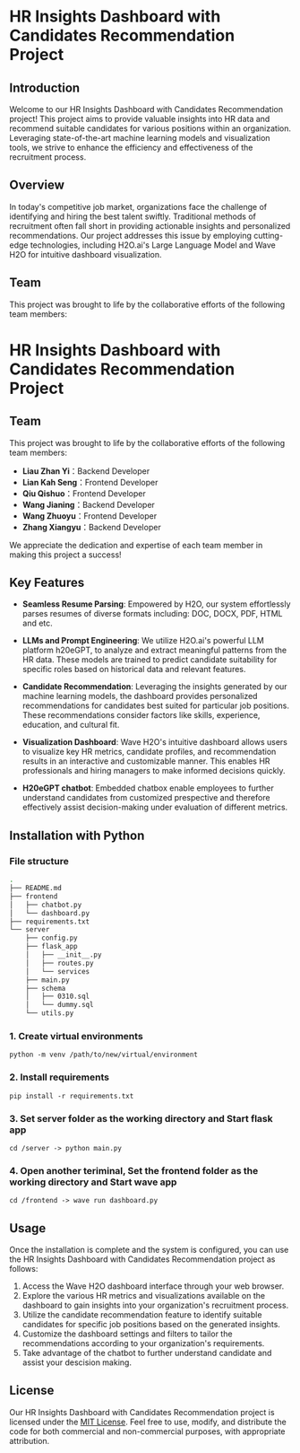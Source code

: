 
# HR Insights Dashboard with Candidates Recommendation Project

## Introduction

Welcome to our HR Insights Dashboard with Candidates Recommendation project! This project aims to provide valuable insights into HR data and recommend suitable candidates for various positions within an organization. Leveraging state-of-the-art machine learning models and visualization tools, we strive to enhance the efficiency and effectiveness of the recruitment process.

## Overview

In today's competitive job market, organizations face the challenge of identifying and hiring the best talent swiftly. Traditional methods of recruitment often fall short in providing actionable insights and personalized recommendations. Our project addresses this issue by employing cutting-edge technologies, including H2O.ai's Large Language Model and Wave H2O for intuitive dashboard visualization.
## Team

This project was brought to life by the collaborative efforts of the following team members:

# HR Insights Dashboard with Candidates Recommendation Project

## Team

This project was brought to life by the collaborative efforts of the following team members:

- **Liau Zhan Yi**：Backend Developer
- **Lian Kah Seng**：Frontend Developer
- **Qiu Qishuo**：Frontend Developer
- **Wang Jianing**：Backend Developer
- **Wang Zhuoyu**：Frontend Developer
- **Zhang Xiangyu**：Backend Developer

We appreciate the dedication and expertise of each team member in making this project a success!

## Key Features

- **Seamless Resume Parsing**: Empowered by H2O, our system effortlessly parses resumes of diverse formats including: DOC, DOCX, PDF, HTML and etc.

- **LLMs and Prompt Engineering**: We utilize H2O.ai's powerful LLM platform h20eGPT, to analyze and extract meaningful patterns from the HR data. These models are trained to predict candidate suitability for specific roles based on historical data and relevant features.

- **Candidate Recommendation**: Leveraging the insights generated by our machine learning models, the dashboard provides personalized recommendations for candidates best suited for particular job positions. These recommendations consider factors like skills, experience, education, and cultural fit.

- **Visualization Dashboard**: Wave H2O's intuitive dashboard allows users to visualize key HR metrics, candidate profiles, and recommendation results in an interactive and customizable manner. This enables HR professionals and hiring managers to make informed decisions quickly.

- **H20eGPT chatbot**: Embedded chatbox enable employees to further understand candidates from customized prespective and therefore effectively assist decision-making under evaluation of different metrics.

## Installation with Python
### File structure
```bash
.
├── README.md
├── frontend
│   ├── chatbot.py
│   └── dashboard.py
├── requirements.txt
└── server
    ├── config.py
    ├── flask_app
    │   ├── __init__.py
    │   ├── routes.py
    │   └── services
    ├── main.py
    ├── schema
    │   ├── 0310.sql
    │   └── dummy.sql
    └── utils.py
```

### 1. Create virtual environments 
    
    python -m venv /path/to/new/virtual/environment

### 2. Install requirements

    pip install -r requirements.txt

### 3. Set server folder as the working directory and Start flask app
    
    cd /server -> python main.py

### 4. Open another teriminal, Set the frontend folder as the working directory and Start wave app

    cd /frontend -> wave run dashboard.py
    
## Usage

Once the installation is complete and the system is configured, you can use the HR Insights Dashboard with Candidates Recommendation project as follows:

1. Access the Wave H2O dashboard interface through your web browser.
2. Explore the various HR metrics and visualizations available on the dashboard to gain insights into your organization's recruitment process.
3. Utilize the candidate recommendation feature to identify suitable candidates for specific job positions based on the generated insights.
4. Customize the dashboard settings and filters to tailor the recommendations according to your organization's requirements.
5. Take advantage of the chatbot to further understand candidate and assist your descision making.

## License

Our HR Insights Dashboard with Candidates Recommendation project is licensed under the [MIT License](LICENSE.md). Feel free to use, modify, and distribute the code for both commercial and non-commercial purposes, with appropriate attribution.
